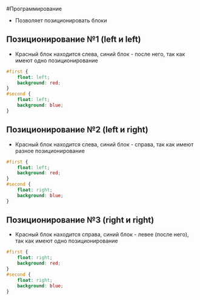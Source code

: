 #Программирование 
- Позволяет позиционировать блоки 
## Позиционирование №1 (left и left)
- Красный блок находится слева, синий блок - после него, так как имеют одно позиционирование
```css
#first {
	float: left;
	background: red;
}
#second {
	float: left;
	background: blue;
}
```
## Позиционирование №2 (left и right)
- Красный блок находится слева, синий блок - справа, так как имеют разное позиционирование 
```css
#first {
	float: left;
	background: red;
}
#second {
	float: right;
	background: blue;
}
```
## Позиционирование №3 (right и right)
- Красный блок находится справа, синий блок - левее (после него), так как имеют одно позиционирование 
```css
#first {
	float: right;
	background: red;
}
#second {
	float: right;
	background: blue;
}
```